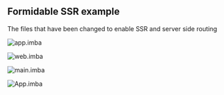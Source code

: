 ## Formidable SSR example
The files that have been changed to enable SSR and server side routing

![app.imba](https://github.com/illogikal/formidable_ssr_example/blob/main/resources/views/app.imba)

![web.imba](https://github.com/illogikal/formidable_ssr_example/blob/main/routes/web.imba)

![main.imba](https://github.com/illogikal/formidable_ssr_example/blob/main/resources/imba/main.imba)

![App.imba](https://github.com/illogikal/formidable_ssr_example/blob/main/resources/imba/App.imba)
